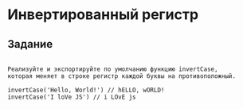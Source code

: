 # Инвертированный регистр

 ## Задание
```

Реализуйте и экспортируйте по умолчанию функцию invertCase, 
которая меняет в строке регистр каждой буквы на противоположный.

invertCase('Hello, World!') // hELLO, wORLD!
invertCase('I loVe JS') // i LOvE js



```

